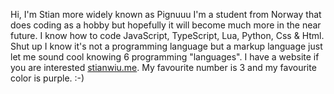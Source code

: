 Hi, I'm Stian more widely known as Pignuuu I'm a student from Norway that does coding as a hobby but hopefully it will become much more in the near future. I know how to code JavaScript, TypeScript, Lua, Python, Css & Html. Shut up I know it's not a programming language but a markup language just let me sound cool knowing 6 programming "languages". I have a website if you are interested [stianwiu.me](https://stianwiu.me). My favourite number is 3 and my favourite color is purple. :-)
